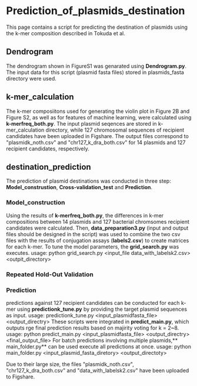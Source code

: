 # Prediction_of_plasmids_destination

This page contains a script for predicting the destination of plasmids using the k-mer composition described in Tokuda et al.

## **Dendrogram**

The dendrogram shown in FigureS1 was genarated using **Dendrogram.py**.
The input data for this script (plasmid fasta files) stored in plasmids_fasta directory were used. 

## **k-mer_calculation**

The k-mer composiitons used for generating the violin plot in Figure 2B and Figure S2, as well as for features of machine learning, were calculated using **k-merfreq_both.py**. 
The input plasmid seqences are stored in k-mer_calculation directory, while 127 chromosomal sequences of recipient candidates have been uploaded in Figshare.
The output files correspond to "plasmidk_noth.csv" and "chr127_k_dra_both.csv" for 14 plasmids and 127 recipient candidates, respectively. 

## **destination_prediction**

The prediction of plasmid destinations was conducted in three step: **Model_construstion**, **Cross-validation_test** and **Prediction**. 

### Model_construction
Using the results of **k-merfreq_both.py**, the differences in k-mer compositions between 14 plasmids and 127 bacterial chromsomes recipient candidates were calculated. Then, **data_preparation3.py** (input and output files should be designed in the script) was used to combine the two csv files with the results of conjugation assays (**labels2.csv**) to create matrices for each k-mer. 
To tune the model parameters, the **grid_search.py** was executes. 
usage: python grid_search.py <input_file data_with_labelsk2.csv> <outpit_directory> 

### Repeated Hold-Out Validation



### Prediction
predictions against 127 recipient candidates can be conducted for each k-mer using **predictionk_tune.py** by providing the target plasmid sequences as input.
usage: predictionk_tune.py <input_plasmidfasta_file> <output_directry>
These scripts were integrated in **predict_main.py**, which outputs rge final prediction results based on majirity voting for k = 2~8.
usage: python predict_main.py <input_plasmidfasta_file> <output_directry> <final_output_file>
For batch predictions involving multiple plasmids,** main_folder.py** can be used execute all predictions at once.
usage: python main_folder.py <input_plasmid_fasta_diretory> <output_directoty>

Due to their large size, the files "plasmidk_noth.csv", "chr127_k_dra_both.csv" and "data_with_labelsk2.csv" have been uploaded to Figshare. 


